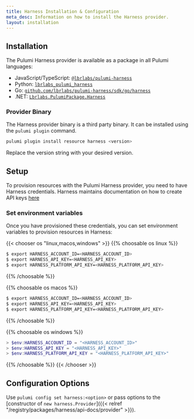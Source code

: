 ```yaml
---
title: Harness Installation & Configuration
meta_desc: Information on how to install the Harness provider.
layout: installation
---
```


## Installation

The Pulumi Harness provider is available as a package in all Pulumi languages:

* JavaScript/TypeScript: [`@lbrlabs/pulumi-harness`](https://www.npmjs.com/package/@lbrlabs/pulumi-harness)
* Python: [`lbrlabs_pulumi_harness`](https://pypi.org/project/lbrlabs-pulumi-harness/)
* Go: [`github.com/lbrlabs/pulumi-harness/sdk/go/harness`](https://pkg.go.dev/github.com/lbrlabs/pulumi-harness/sdk)
* .NET: [`Lbrlabs.PulumiPackage.Harness`](https://www.nuget.org/packages/Lbrlabs.PulumiPackage.Harness)

### Provider Binary

The Harness provider binary is a third party binary. It can be installed using the `pulumi plugin` command.

```bash
pulumi plugin install resource harness <version>
```

Replace the version string with your desired version.

## Setup

To provision resources with the Pulumi Harness provider, you need to have Harness credentials. Harness maintains documentation on how to create API keys [here](https://docs.harness.io/article/smloyragsm-api-keys)

### Set environment variables

Once you have provisioned these credentials, you can set environment variables to provision resources in Harness:

{{< chooser os "linux,macos,windows" >}}
{{% choosable os linux %}}

```bash
$ export HARNESS_ACCOUNT_ID=<HARNESS_ACCOUNT_ID>
$ export HARNESS_API_KEY=<HARNESS_API_KEY>
$ export HARNESS_PLATFORM_API_KEY=<HARNESS_PLATFORM_API_KEY>
```

{{% /choosable %}}

{{% choosable os macos %}}

```bash
$ export HARNESS_ACCOUNT_ID=<HARNESS_ACCOUNT_ID>
$ export HARNESS_API_KEY=<HARNESS_API_KEY>
$ export HARNESS_PLATFORM_API_KEY=<HARNESS_PLATFORM_API_KEY>
```

{{% /choosable %}}

{{% choosable os windows %}}

```powershell
> $env:HARNESS_ACCOUNT_ID = "<HARNESS_ACCOUNT_ID>"
> $env:HARNESS_API_KEY = "<HARNESS_API_KEY>"
> $env:HARNESS_PLATFORM_API_KEY = "<HARNESS_PLATFORM_API_KEY>"
```

{{% /choosable %}}
{{< /chooser >}}

## Configuration Options

Use `pulumi config set harness:<option>` or pass options to the [constructor of `new harness.Provider`]({{< relref "/registry/packages/harness/api-docs/provider" >}}).

